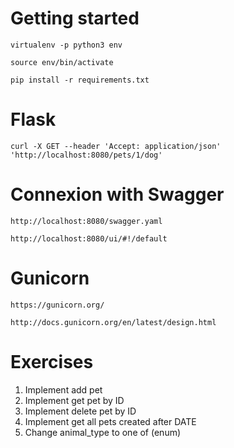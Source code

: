 # **Getting started**

`virtualenv -p python3 env`

`source env/bin/activate`

`pip install -r requirements.txt`

# **Flask**

`curl -X GET --header 'Accept: application/json' 'http://localhost:8080/pets/1/dog'`

# **Connexion with Swagger**

`http://localhost:8080/swagger.yaml`

`http://localhost:8080/ui/#!/default`


# **Gunicorn**

`https://gunicorn.org/`

`http://docs.gunicorn.org/en/latest/design.html`

# **Exercises**

1. Implement add pet
2. Implement get pet by ID
3. Implement delete pet by ID
4. Implement get all pets created after DATE
5. Change animal_type to one of (enum)